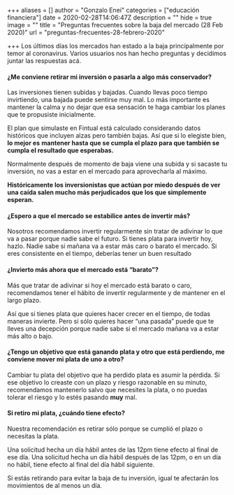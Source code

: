 +++
aliases = []
author = "Gonzalo Enei"
categories = ["educación financiera"]
date = 2020-02-28T14:06:47Z
description = ""
hide = true
image = ""
title = "Preguntas frecuentes sobre la baja del mercado (28 Feb 2020)"
url = "preguntas-frecuentes-28-febrero-2020"

+++
Los últimos días los mercados han estado a la baja principalmente por temor al coronavirus. Varios usuarios nos han hecho preguntas y decidimos juntar las respuestas acá.

#### **¿Me conviene retirar mi inversión o pasarla a algo más conservador?**

Las inversiones tienen subidas y bajadas. Cuando llevas poco tiempo invirtiendo, una bajada puede sentirse muy mal. Lo más importante es mantener la calma y no dejar que esa sensación te haga cambiar los planes que te propusiste inicialmente.

El plan que simulaste en Fintual está calculado considerando datos históricos que incluyen alzas pero también bajas. Así que si lo elegiste bien, **lo mejor es** **mantener hasta que se cumpla el plazo para que también se cumpla el resultado que esperabas.**

Normalmente después de momento de baja viene una subida y si sacaste tu inversión, no vas a estar en el mercado para aprovecharla al máximo.

**Históricamente los inversionistas que actúan por miedo después de ver una caída salen mucho más perjudicados que los que simplemente esperan.**

#### **¿Espero a que el mercado se estabilice antes de invertir más?**

Nosotros recomendamos invertir regularmente sin tratar de adivinar lo que va a pasar porque nadie sabe el futuro. Si tienes plata para invertir hoy, hazlo. Nadie sabe si mañana va a estar más caro o barato el mercado. Si eres consistente en el tiempo, deberías tener un buen resultado

#### **¿Invierto más ahora que el mercado está “barato”?**

Más que tratar de adivinar si hoy el mercado está barato o caro, recomendamos tener el hábito de invertir regularmente y de mantener en el largo plazo.

Así que si tienes plata que quieres hacer crecer en el tiempo, de todas maneras invierte. Pero si sólo quieres hacer “una pasada” puede que te lleves una decepción porque nadie sabe si el mercado mañana va a estar más alto o bajo.

#### **¿Tengo un objetivo que está ganando plata y otro que está perdiendo, me conviene mover mi plata de uno a otro?**

Cambiar tu plata del objetivo que ha perdido plata es asumir la pérdida. Si ese objetivo lo creaste con un plazo y riesgo razonable en su minuto, recomendamos mantenerlo salvo que necesites la plata, o no puedas tolerar el riesgo y lo estés pasando **muy** mal.

#### Si retiro mi plata, ¿cuándo tiene efecto?

Nuestra recomendación es retirar sólo porque se cumplió el plazo o necesitas la plata.  
  
Una solicitud hecha un día hábil antes de las 12pm tiene efecto al final de ese día. Una solicitud hecha un día hábil después de las 12pm, o en un día no hábil, tiene efecto al final del día hábil siguiente.  
  
Si estás retirando para evitar la baja de tu inversión, igual te afectarán los movimientos de al menos un día.